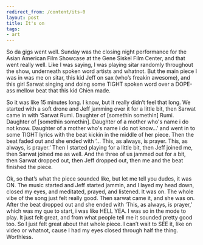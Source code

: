```yaml
---
redirect_from: /content/its-0
layout: post
title: It's on
tags:
- art
---
```

So da gigs went well. Sunday was the closing night performance for the Asian American Film Showcase at the Gene Siskel Film Center, and that went really well. Like I was saying, I was playing sitar randomly throughout the show, underneath spoken word artists and whatnot. But the main piece I was in was me on sitar, this kid Jeff on sax (who’s freakin awesome), and this girl Sarwat singing and doing some TIGHT spoken word over a DOPE-ass mellow beat that this kid Chien made.

So it was like 15 minutes long. I know, but it really didn’t feel that long. We started with a soft drone and Jeff jamming over it for a little bit, then Sarwat came in with ‘Sarwat Rumi. Daughter of [somethin somethin] Rumi. Daughter of [somethin somethin]. Daughter of a mother who's name i do not know. Daughter of a mother who's name i do not know…’ and went in to some TIGHT lyrics with the beat kickin in the middle of her piece. Then the beat faded out and she ended with ’... This, as always, is prayer. This, as always, is prayer.’ Then I started playing for a little bit, then Jeff joined me, then Sarwat joined me as well. And the three of us jammed out for a bit, then Sarwat dropped out, then Jeff dropped out, then me and the beat finished the piece.

Ok, so that’s what the piece sounded like, but let me tell you dudes, it was ON. The music started and Jeff started jammin, and I layed my head down, closed my eyes, and meditated, prayed, and listened. It was on. The whole vibe of the song just felt really good. Then sarwat came it, and she was on. After the beat dropped out and she ended with ‘This, as always, is prayer,’ which was my que to start, i was like HELL YEA. I was so in the mode to play. It just felt great, and from what people tell me it sounded pretty good too. So I just felt great about that whole piece. I can’t wait to SEE it, like on video or whatnot, cause I had my eyes closed through half the thing. Worthless.
